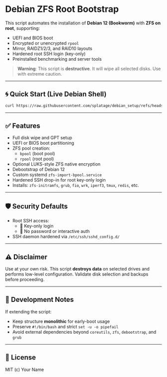 # Debian ZFS Root Bootstrap

This script automates the installation of **Debian 12 (Bookworm)** with **ZFS on root**, supporting:

- UEFI and BIOS boot
- Encrypted or unencrypted `rpool`
- Mirror, RAIDZ1/2/3, and RAID10 layouts
- Hardened root SSH login (key-only)
- Preinstalled benchmarking and server tools

> **Warning**: This script is **destructive**. It will wipe all selected disks. Use with extreme caution.

---

## 🌀 Quick Start (Live Debian Shell)

```bash
curl https://raw.githubusercontent.com/splatage/debian_setup/refs/heads/main/debian_zfs_install.sh | bash
```

---

## ✅ Features

- Full disk wipe and GPT setup
- UEFI or BIOS boot partitioning
- ZFS pool creation:
  - `bpool` (boot pool)
  - `rpool` (root pool)
- Optional LUKS-style ZFS native encryption
- Debootstrap of Debian 12
- Custom systemd `zfs-import-bpool.service`
- Hardened SSH drop-in for root key-only login
- Installs: `zfs-initramfs`, `grub`, `fio`, `wrk`, `iperf3`, `tmux`, `redis`, etc.

---

## 🛡️ Security Defaults

- Root SSH access:
  - 🔐 Key-only login
  - 🔐 No password or interactive auth
- SSH daemon hardened via `/etc/ssh/sshd_config.d/`

---

## ⚠️ Disclaimer

Use at your own risk. This script **destroys data** on selected drives and performs low-level configuration. Validate disk selection and backups before proceeding.

---

## 🧪 Development Notes

If extending the script:
- Keep structure **monolithic** for early-boot usage
- Preserve `#!/bin/bash` and strict `set -u -o pipefail`
- Avoid external dependencies beyond `coreutils`, `zfs`, `debootstrap`, and `grub`

---

## 📄 License

MIT (c) Your Name

